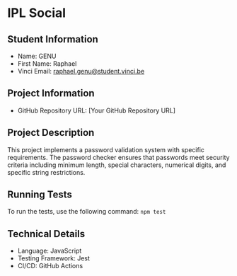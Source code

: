 # IPL Social

## Student Information
- Name: GENU
- First Name: Raphael
- Vinci Email: raphael.genu@student.vinci.be

## Project Information
- GitHub Repository URL: [Your GitHub Repository URL]

## Project Description
This project implements a password validation system with specific requirements. The password checker ensures that passwords meet security criteria including minimum length, special characters, numerical digits, and specific string restrictions.

## Running Tests
To run the tests, use the following command:
```npm test```

## Technical Details
- Language: JavaScript
- Testing Framework: Jest
- CI/CD: GitHub Actions
